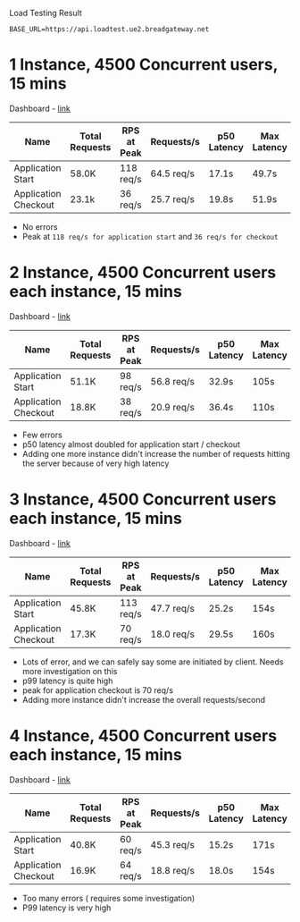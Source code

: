 Load Testing Result 

`BASE_URL=https://api.loadtest.ue2.breadgateway.net`

# 1 Instance, 4500 Concurrent users, 15 mins 
Dashboard - [link](https://app.datadoghq.com/apm/service/application/net.http.server?end=1601994360000&env=loadtest&paused=true&start=1601993460000)

|Name | Total Requests   | RPS at Peak  | Requests/s  | p50 Latency   | Max Latency  | p99 Latency  |
|---|---|---|---|---|---|---|
| Application Start   | 58.0K   | 118 req/s  | 64.5 req/s  | 17.1s  | 49.7s  | 49.77s  |
| Application Checkout  | 23.1k  | 36 req/s  |   25.7 req/s | 19.8s  |51.9s   | 39.9s  |

- No errors 
- Peak at `118 req/s for application start` and `36 req/s for checkout`

# 2 Instance, 4500 Concurrent users each instance, 15 mins 
Dashboard - [link](https://app.datadoghq.com/apm/service/application/net.http.server?end=1601996160000&env=loadtest&paused=true&start=1601995260000)

|Name | Total Requests   | RPS at Peak  | Requests/s  | p50 Latency   | Max Latency  | p99 Latency  |
|---|---|---|---|---|---|---|
| Application Start   | 51.1K   |  98 req/s | 56.8 req/s  |  32.9s | 105s  | 105s  |
| Application Checkout  | 18.8K  | 38 req/s  | 20.9 req/s   | 36.4s  | 110s  | 110s  |

- Few errors 
- p50 latency almost doubled for application start / checkout
- Adding one more instance didn't increase the number of requests hitting the server because of very high latency

# 3 Instance, 4500 Concurrent users each instance, 15 mins 
Dashboard - [link](https://app.datadoghq.com/apm/service/application/net.http.server?end=1601997720000&env=loadtest&paused=true&start=1601996760000)

|Name | Total Requests   | RPS at Peak  | Requests/s  | p50 Latency   | Max Latency  | p99 Latency  |
|---|---|---|---|---|---|---|
| Application Start   | 45.8K   | 113 req/s  | 47.7 req/s  | 25.2s  | 154s  | 154s  |
| Application Checkout  | 17.3K  |  70 req/s | 18.0 req/s   | 29.5s  | 160s  | 160s  |

- Lots of error, and we can safely say some are initiated by client. Needs more investigation on this
- p99 latency is quite high 
- peak for application checkout is 70 req/s
- Adding more instance didn't increase the overall requests/second

# 4 Instance, 4500 Concurrent users each instance, 15 mins 
Dashboard - [link](https://app.datadoghq.com/apm/service/application/net.http.server?end=1602000120000&env=loadtest&paused=true&start=1601999220000)

|Name | Total Requests   | RPS at Peak  | Requests/s  | p50 Latency   | Max Latency  | p99 Latency  |
|---|---|---|---|---|---|---|
| Application Start   | 40.8K   | 60 req/s  | 45.3 req/s  | 15.2s  | 171s  |  171s |
| Application Checkout  | 16.9K   |  64 req/s  | 18.8 req/s   | 18.0s  | 154s  | 154s  |

- Too many errors ( requires some investigation)
- P99 latency is very high 